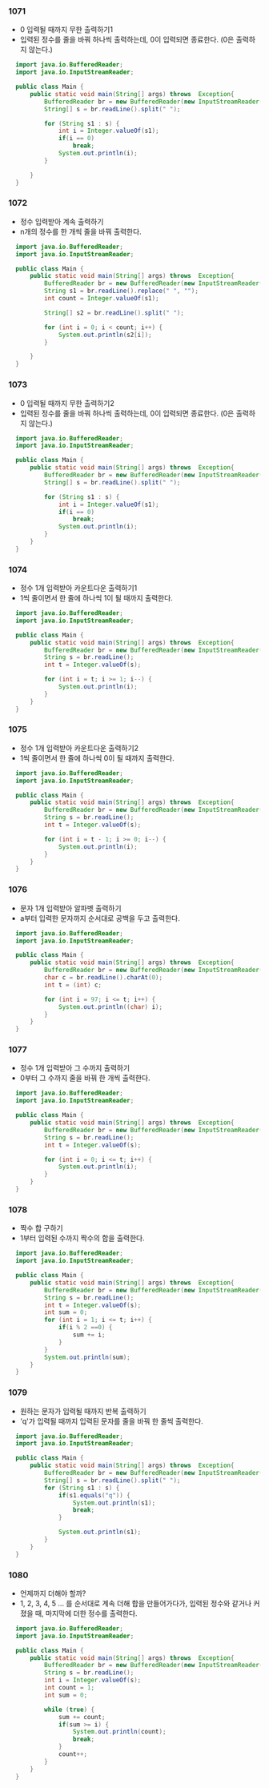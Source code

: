 ### 1071
  - 0 입력될 때까지 무한 출력하기1
  - 입력된 정수를 줄을 바꿔 하나씩 출력하는데, 0이 입력되면 종료한다. (0은 출력하지 않는다.)
  ```java
    import java.io.BufferedReader;
    import java.io.InputStreamReader;

    public class Main {
        public static void main(String[] args) throws  Exception{
            BufferedReader br = new BufferedReader(new InputStreamReader(System.in));
            String[] s = br.readLine().split(" ");

            for (String s1 : s) {
                int i = Integer.valueOf(s1);
                if(i == 0)
                    break;
                System.out.println(i);
            }

        }
    }
  ```
  
### 1072
  - 정수 입력받아 계속 출력하기
  - n개의 정수를 한 개씩 줄을 바꿔 출력한다.
  ```java
    import java.io.BufferedReader;
    import java.io.InputStreamReader;

    public class Main {
        public static void main(String[] args) throws  Exception{
            BufferedReader br = new BufferedReader(new InputStreamReader(System.in));
            String s1 = br.readLine().replace(" ", "");
            int count = Integer.valueOf(s1);

            String[] s2 = br.readLine().split(" ");

            for (int i = 0; i < count; i++) {
                System.out.println(s2[i]);
            }

        }
    }
  ```
  
### 1073
  - 0 입력될 때까지 무한 출력하기2
  - 입력된 정수를 줄을 바꿔 하나씩 출력하는데, 0이 입력되면 종료한다. (0은 출력하지 않는다.)
  ```java
    import java.io.BufferedReader;
    import java.io.InputStreamReader;

    public class Main {
        public static void main(String[] args) throws  Exception{
            BufferedReader br = new BufferedReader(new InputStreamReader(System.in));
            String[] s = br.readLine().split(" ");

            for (String s1 : s) {
                int i = Integer.valueOf(s1);
                if(i == 0)
                    break;
                System.out.println(i);
            }
        }
    }
  ```
  
### 1074
  - 정수 1개 입력받아 카운트다운 출력하기1
  - 1씩 줄이면서 한 줄에 하나씩 1이 될 때까지 출력한다.
  ```java
    import java.io.BufferedReader;
    import java.io.InputStreamReader;

    public class Main {
        public static void main(String[] args) throws  Exception{
            BufferedReader br = new BufferedReader(new InputStreamReader(System.in));
            String s = br.readLine();
            int t = Integer.valueOf(s);

            for (int i = t; i >= 1; i--) {
                System.out.println(i);
            }
        }
    }
  ```
  
### 1075
  - 정수 1개 입력받아 카운트다운 출력하기2
  - 1씩 줄이면서 한 줄에 하나씩 0이 될 때까지 출력한다.
  ```java
    import java.io.BufferedReader;
    import java.io.InputStreamReader;

    public class Main {
        public static void main(String[] args) throws  Exception{
            BufferedReader br = new BufferedReader(new InputStreamReader(System.in));
            String s = br.readLine();
            int t = Integer.valueOf(s);

            for (int i = t - 1; i >= 0; i--) {
                System.out.println(i);
            }
        }
    }
  ```
  
### 1076
  - 문자 1개 입력받아 알파벳 출력하기
  - a부터 입력한 문자까지 순서대로 공백을 두고 출력한다.
  ```java
    import java.io.BufferedReader;
    import java.io.InputStreamReader;

    public class Main {
        public static void main(String[] args) throws  Exception{
            BufferedReader br = new BufferedReader(new InputStreamReader(System.in));
            char c = br.readLine().charAt(0);
            int t = (int) c;

            for (int i = 97; i <= t; i++) {
                System.out.println((char) i);
            }
        }
    }
  ```
  
### 1077
  - 정수 1개 입력받아 그 수까지 출력하기
  - 0부터 그 수까지 줄을 바꿔 한 개씩 출력한다.
  ```java
    import java.io.BufferedReader;
    import java.io.InputStreamReader;

    public class Main {
        public static void main(String[] args) throws  Exception{
            BufferedReader br = new BufferedReader(new InputStreamReader(System.in));
            String s = br.readLine();
            int t = Integer.valueOf(s);

            for (int i = 0; i <= t; i++) {
                System.out.println(i);
            }
        }
    }
  ```
  
### 1078
  - 짝수 합 구하기
  - 1부터 입력된 수까지 짝수의 합을 출력한다.
  ```java
    import java.io.BufferedReader;
    import java.io.InputStreamReader;

    public class Main {
        public static void main(String[] args) throws  Exception{
            BufferedReader br = new BufferedReader(new InputStreamReader(System.in));
            String s = br.readLine();
            int t = Integer.valueOf(s);
            int sum = 0;
            for (int i = 1; i <= t; i++) {
                if(i % 2 ==0) {
                    sum += i;
                }
            }
            System.out.println(sum);
        }
    }
  ```
### 1079
  - 원하는 문자가 입력될 때까지 반복 출력하기
  - 'q'가 입력될 때까지 입력된 문자를 줄을 바꿔 한 줄씩 출력한다.
  ```java
    import java.io.BufferedReader;
    import java.io.InputStreamReader;

    public class Main {
        public static void main(String[] args) throws  Exception{
            BufferedReader br = new BufferedReader(new InputStreamReader(System.in));
            String[] s = br.readLine().split(" ");
            for (String s1 : s) {
                if(s1.equals("q")) {
                    System.out.println(s1);
                    break;
                }

                System.out.println(s1);
            }
        }
    }
  ```
  
### 1080
  - 언제까지 더해야 할까?
  - 1, 2, 3, 4, 5 ... 를 순서대로 계속 더해 합을 만들어가다가, 입력된 정수와 같거나 커졌을 때, 마지막에 더한 정수를 출력한다.
  ```java
    import java.io.BufferedReader;
    import java.io.InputStreamReader;

    public class Main {
        public static void main(String[] args) throws  Exception{
            BufferedReader br = new BufferedReader(new InputStreamReader(System.in));
            String s = br.readLine();
            int i = Integer.valueOf(s);
            int count = 1;
            int sum = 0;

            while (true) {
                sum += count;
                if(sum >= i) {
                    System.out.println(count);
                    break;
                }
                count++;
            }
        }
    }
  ```
